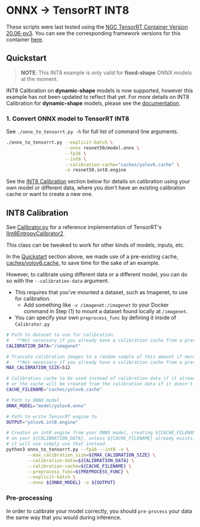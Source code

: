 # ONNX -> TensorRT INT8
These scripts were last tested using the
[NGC TensorRT Container Version 20.06-py3](https://ngc.nvidia.com/catalog/containers/nvidia:tensorrt).
You can see the corresponding framework versions for this container [here](https://docs.nvidia.com/deeplearning/sdk/tensorrt-container-release-notes/rel_20.06.html#rel_20.06).

## Quickstart

> **NOTE**: This INT8 example is only valid for **fixed-shape** ONNX models at the moment.
>
INT8 Calibration on **dynamic-shape** models is now supported, however this example has not been updated
to reflect that yet. For more details on INT8 Calibration for **dynamic-shape** models, please
see the [documentation](https://docs.nvidia.com/deeplearning/tensorrt/developer-guide/index.html#int8-calib-dynamic-shapes).

### 1. Convert ONNX model to TensorRT INT8

See `./onnx_to_tensorrt.py -h` for full list of command line arguments.

```bash
./onnx_to_tensorrt.py --explicit-batch \
                      --onnx resnet50/model.onnx \
                      --fp16 \
                      --int8 \
                      --calibration-cache="caches/yolov6.cache" \
                      -o resnet50.int8.engine
```

See the [INT8 Calibration](#int8-calibration) section below for details on calibration
using your own model or different data, where you don't have an existing calibration cache
or want to create a new one.

## INT8 Calibration

See [Calibrator.py](Calibrator.py) for a reference implementation
of TensorRT's [IInt8EntropyCalibrator2](https://docs.nvidia.com/deeplearning/sdk/tensorrt-api/python_api/infer/Int8/EntropyCalibrator2.html).

This class can be tweaked to work for other kinds of models, inputs, etc.

In the [Quickstart](#quickstart) section above, we made use of a pre-existing cache,
[caches/yolov6.cache](caches/yolov6.cache), to save time for the sake of an example.

However, to calibrate using different data or a different model, you can do so with the `--calibration-data` argument.

* This requires that you've mounted a dataset, such as Imagenet, to use for calibration.
    * Add something like `-v /imagenet:/imagenet` to your Docker command in Step (1)
      to mount a dataset found locally at `/imagenet`.
* You can specify your own `preprocess_func` by defining it inside of `Calibrator.py`

```bash
# Path to dataset to use for calibration.
#   **Not necessary if you already have a calibration cache from a previous run.
CALIBRATION_DATA="/imagenet"

# Truncate calibration images to a random sample of this amount if more are found.
#   **Not necessary if you already have a calibration cache from a previous run.
MAX_CALIBRATION_SIZE=512

# Calibration cache to be used instead of calibration data if it already exists,
# or the cache will be created from the calibration data if it doesn't exist.
CACHE_FILENAME="caches/yolov6.cache"

# Path to ONNX model
ONNX_MODEL="model/yolov6.onnx"

# Path to write TensorRT engine to
OUTPUT="yolov6.int8.engine"

# Creates an int8 engine from your ONNX model, creating ${CACHE_FILENAME} based
# on your ${CALIBRATION_DATA}, unless ${CACHE_FILENAME} already exists, then
# it will use simply use that instead.
python3 onnx_to_tensorrt.py --fp16 --int8 -v \
        --max_calibration_size=${MAX_CALIBRATION_SIZE} \
        --calibration-data=${CALIBRATION_DATA} \
        --calibration-cache=${CACHE_FILENAME} \
        --preprocess_func=${PREPROCESS_FUNC} \
        --explicit-batch \
        --onnx ${ONNX_MODEL} -o ${OUTPUT}

```

### Pre-processing

In order to calibrate your model correctly, you should `pre-process` your data the same way
that you would during inference.
